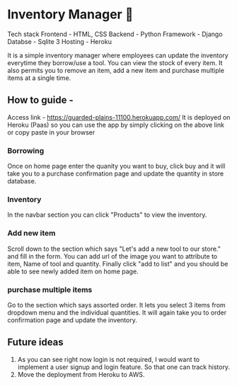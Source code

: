 # Inventory Manager :shaved_ice:

Tech stack 
Frontend - HTML, CSS
Backend - Python
Framework - Django
Databse - Sqlite 3
Hosting - Heroku

It is a simple inventory manager where employees can update the inventory everytime they borrow/use a tool. You can view the stock of every item. It also
permits you to remove an item, add a new item and purchase multiple items at a single time.

## How to guide -

Access link - https://guarded-plains-11100.herokuapp.com/
It is deployed on Heroku (Paas) so you can use the app by simply clicking on the above link or copy paste in your
browser

### Borrowing 
Once on home page enter the quanity you want to buy, click buy and it will take you to a purchase confirmation page
and update the quantity in store database.

### Inventory
In the navbar section you can click "Products" to view the inventory.

### Add new item
Scroll down to the section which says "Let's add a new tool to our store." and fill in the form. You can add url of
the image you want to attribute to item, Name of tool and quantity. Finally click "add to list" and you should be able 
to see newly added item on home page.


### purchase multiple items
Go to the section which says assorted order. It lets you select 3 items from dropdown menu and the individual quantities.
It will again take you to order confirmation page and update the inventory.


## Future ideas
1. As you can see right now login is not required, I would want to implement a user signup and login feature. So that one 
can track history.
2. Move the deployment from Heroku to AWS.

